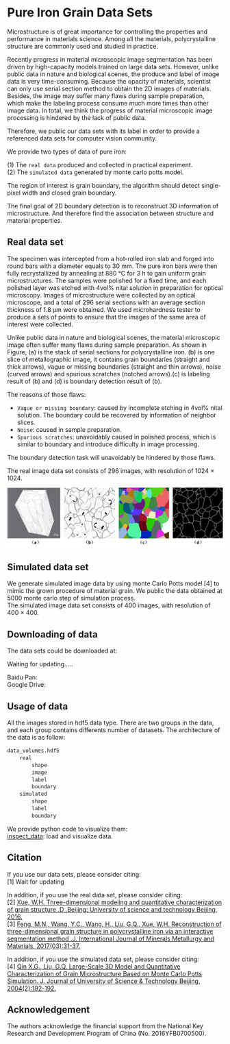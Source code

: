 # Pure Iron Grain Data Sets
Microstructure is of great importance for controlling the properties and performance in materials science. Among all the materials, polycrystalline structure are commonly used and studied in practice.

Recently progress in material microscopic image segmentation has been driven by high-capacity models trained on large data sets. However, unlike public data in nature and biological scenes, the produce and label of image data is very time-consuming. Because the opacity of materials, scientist can only use serial section method to obtain the 2D images of materials. Besides, the image may suffer many flaws during sample preparation, which make the labeling process consume much more times than other image data. In total, we think the progress of material microscopic image processing is hindered by the lack of public data.

Therefore, we public our data sets with its label in order to provide a referenced data sets for computer vision community.

We provide two types of data of pure iron:

(1) The `real data` produced and collected in practical experiment.  
(2) The `simulated data` generated by monte carlo potts model.

The region of interest is grain boundary, the algorithm should detect single-pixel width and closed grain boundary.

The final goal of 2D boundary detection is to reconstruct 3D information of microstructure. And therefore find the association between structure and material properties.  

## Real data set

The specimen was intercepted from a hot-rolled iron slab and forged into round bars with a diameter equals to 30 mm. The pure iron bars were then fully recrystallized by annealing at 880 °C for 3 h to gain uniform grain microstructures. The samples were polished for a fixed time, and each polished layer was etched with 4vol% nital solution in preparation for optical microscopy. Images of microstructure were collected by an optical microscope, and a total of 296 serial sections with an average section thickness of 1.8 μm were obtained. We used microhardness tester to produce a sets of points to ensure that the images of the same area of interest were collected.

Unlike public data in nature and biological scenes, the material microscopic image often suffer many flaws during sample preparation. As shown in Figure, (a) is the stack of serial sections for polycrystalline iron. (b) is one slice of metallographic image, it contains grain boundaries (straight and thick arrows), vague or missing boundaries (straight and thin arrows), noise (curved arrows) and spurious scratches (notched arrows).(c) is labeling result of (b) and (d) is boundary detection result of (b).

The reasons of those flaws:  
* `Vague or missing boundary`: caused by incomplete etching in 4vol% nital solution. The boundary could be recovered by information of neighbor slices.  
* `Noise`: caused in sample preparation.  
* `Spurious scratches`: unavoidably caused in polished process, which is similar to boundary and introduce difficulty in image processing.

The boundary detection task will unavoidably be hindered by those flaws.

The real image data set consists of 296 images, with resolution of 1024 × 1024.

![](./explain_image/polycrystalline_iron.jpg)

## Simulated data set
We generate simulated image data by using monte Carlo Potts model \[4] to mimic the grown procedure of material grain.  We public the data obtained at 5000 monte carlo step of simulation process.  
The simulated image data set consists of 400 images, with resolution of 400 × 400.

## Downloading of data
The data sets could be downloaded at:  

Waiting for updating.....

Baidu Pan:  
Google Drive:  

## Usage of data
All the images stored in hdf5 data type. There are two groups in the data, and each group contains differents number of datasets. The architecture of the data is as follow:  
```Python
data_volumes.hdf5
    real
        shape
        image
        label
        boundary
    simulated
        shape
        label
        boundary
```

We provide python code to visualize them:  
[inspect_data](https://github.com/MATony/iron_grain_data_sets/blob/master/inspect_data.py): load and visualize data.


## Citation
If you use our data sets, please consider citing:  
\[1] Wait for updating  

In addition, if you use the real data set, please consider citing:  
\[2] [Xue, W.H. Three-dimensional modeling and quantitative characterization of grain structure .D .Beijing: University of science and technology Beijing, 2016.](http://kns.cnki.net/KCMS/detail/detail.aspx?dbcode=CDFD&dbname=CDFDLAST2017&filename=1017035447.nh&uid=WEEvREdxOWJmbC9oM1NjYkZCbDdrdW1QRWVCQ0E5Q3dPVEo5MExBUjV6VGU=$R1yZ0H6jyaa0en3RxVUd8df-oHi7XMMDo7mtKT6mSmEvTuk11l2gFA!!&v=MDc3OTgvS1ZGMjZHYk83RzlYSXFKRWJQSVI4ZVgxTHV4WVM3RGgxVDNxVHJXTTFGckNVUkxPZlkrUnNGaURuVUw=)  
\[3] [Feng, M.N., Wang, Y.C., Wang, H., Liu, G.Q., Xue, W.H. Reconstruction of three-dimensional grain structure in polycrystalline iron via an interactive segmentation method .J. International Journal of Minerals Metallurgy and Materials, 2017(03):31-37.](https://link.springer.com/article/10.1007/s12613-017-1403-8)

In addition, if you use the simulated data set, please consider citing:  
\[4] [Qin X.G., Liu, G.Q. Large-Scale 3D Model and Quantitative Characterization of Grain Microstructure Based on Monte Carlo Potts Simulation. J. Journal of University of Science & Technology Beijing, 2004(2):192-192.](http://kns.cnki.net/KCMS/detail/detail.aspx?dbcode=CJFQ&dbname=CJFD2004&filename=BJKD200401013&uid=WEEvREcwSlJHSldRa1FhdkJkVG1BVmpTQWFLNEhoN3ZhQzZwaTM3U3Zndz0=$9A4hF_YAuvQ5obgVAqNKPCYcEjKensW4IQMovwHtwkF4VYPoHbKxJw!!&v=MTc5NTk4ZVgxTHV4WVM3RGgxVDNxVHJXTTFGckNVUkxPZlkrUnNGaURoVnJyQkp5ZkFhckc0SHRYTXJvOUVaNFI=)

## Acknowledgement
The authors acknowledge the financial support from the National Key Research and Development Program of China (No. 2016YFB0700500).
